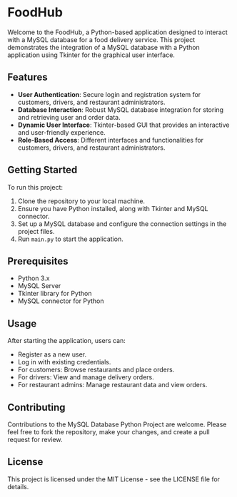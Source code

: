 # FoodHub

Welcome to the FoodHub, a Python-based application designed to interact with a MySQL database for a food delivery service. This project demonstrates the integration of a MySQL database with a Python application using Tkinter for the graphical user interface.

## Features

- **User Authentication**: Secure login and registration system for customers, drivers, and restaurant administrators.
- **Database Interaction**: Robust MySQL database integration for storing and retrieving user and order data.
- **Dynamic User Interface**: Tkinter-based GUI that provides an interactive and user-friendly experience.
- **Role-Based Access**: Different interfaces and functionalities for customers, drivers, and restaurant administrators.

## Getting Started

To run this project:

1. Clone the repository to your local machine.
2. Ensure you have Python installed, along with Tkinter and MySQL connector.
3. Set up a MySQL database and configure the connection settings in the project files.
4. Run `main.py` to start the application.

## Prerequisites

- Python 3.x
- MySQL Server
- Tkinter library for Python
- MySQL connector for Python

## Usage

After starting the application, users can:

- Register as a new user.
- Log in with existing credentials.
- For customers: Browse restaurants and place orders.
- For drivers: View and manage delivery orders.
- For restaurant admins: Manage restaurant data and view orders.

## Contributing

Contributions to the MySQL Database Python Project are welcome. Please feel free to fork the repository, make your changes, and create a pull request for review.

## License

This project is licensed under the MIT License - see the LICENSE file for details.
